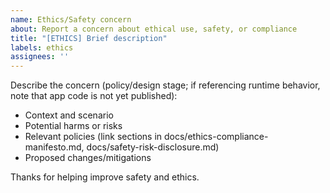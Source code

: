 ```yaml
---
name: Ethics/Safety concern
about: Report a concern about ethical use, safety, or compliance
title: "[ETHICS] Brief description"
labels: ethics
assignees: ''
---
```


Describe the concern (policy/design stage; if referencing runtime behavior, note that app code is not yet published):

- Context and scenario
- Potential harms or risks
- Relevant policies (link sections in docs/ethics-compliance-manifesto.md, docs/safety-risk-disclosure.md)
- Proposed changes/mitigations

Thanks for helping improve safety and ethics.

